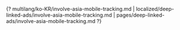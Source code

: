 {? multilang/ko-KR/involve-asia-mobile-tracking.md | localized/deep-linked-ads/involve-asia-mobile-tracking.md | pages/deep-linked-ads/involve-asia-mobile-tracking.md ?}
